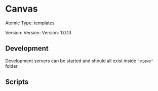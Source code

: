 # Canvas

Atomic Type: templates

Version: Version: Version: 1.0.13





## Development

Development servers can be started and should all exist inside `"views"` folder

## Scripts
